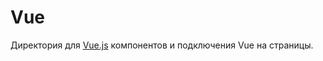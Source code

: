 # Vue

Директория для [Vue.js](https://ru.vuejs.org/index.html) компонентов и подключения Vue на страницы.
